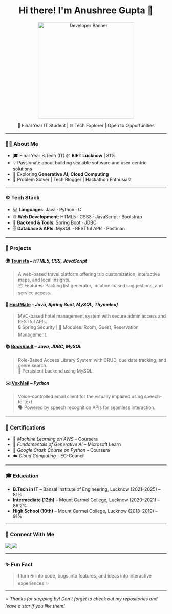 <h1 align="center">Hi there! I'm Anushree Gupta 👋</h1>

<p align="center">
  <img src="https://media.giphy.com/media/vZYfF2tMe8I9R3hJaX/giphy.gif" width="300" alt="Developer Banner" />
</p>

<p align="center">
  🚀 Final Year IT Student | 🌐 Tech Explorer | Open to Opportunities 
</p>

---

### 🧑‍💻 About Me

- 🎓 Final Year B.Tech (IT) @ **BIET Lucknow** | 81%
- 💡 Passionate about building scalable software and user-centric solutions
- 💬 Exploring **Generative AI**, **Cloud Computing**
- 🧰 Problem Solver | Tech Blogger | Hackathon Enthusiast

---

### ⚙️ Tech Stack

- 💻 **Languages**: Java · Python · C
- 🌐 **Web Development**: HTML5 · CSS3 · JavaScript · Bootstrap
- 🔧 **Backend & Tools**: Spring Boot · JDBC 
- 🗄️ **Database & APIs**: MySQL · RESTful APIs · Postman

---

### 🚀 Projects

#### 🌍 [Tourista](#) – *HTML5, CSS, JavaScript*
> A web-based travel platform offering trip customization, interactive maps, and local insights.  
> 📦 Features: Packing list generator, location-based suggestions, and service access.

#### 🏨 [HostMate](#) – *Java, Spring Boot, MySQL, Thymeleaf*
> MVC-based hotel management system with secure admin access and RESTful APIs.  
> 🔒 Spring Security | 🧾 Modules: Room, Guest, Reservation Management.

#### 📚 [BookVault](#) – *Java, JDBC, MySQL*
> Role-Based Access Library System with CRUD, due date tracking, and genre search.  
> 📖 Persistent backend using MySQL.

#### ✉️ [VoxMail](#) – *Python*
> Voice-controlled email client for the visually impaired using speech-to-text.  
> 🗣️ Powered by speech recognition APIs for seamless interaction.

---

### 📜 Certifications

- 🤖 *Machine Learning on AWS* – Coursera
- 🧠 *Fundamentals of Generative AI* – Microsoft Learn
- 🐍 *Google Crash Course on Python* – Coursera
- ☁️ *Cloud Computing* – EC-Council

---

### 🎓 Education

- **B.Tech in IT** – Bansal Institute of Engineering, Lucknow (2021–2025) – 81%
- **Intermediate (12th)** – Mount Carmel College, Lucknow (2020–2021) – 86.2%
- **High School (10th)** – Mount Carmel College, Lucknow (2018–2019) – 91%

---

### 🤝 Connect With Me

<p align="left">
  <a href="https://www.linkedin.com/in/anushree-gupta/" target="_blank">
    <img src="https://img.shields.io/badge/-LinkedIn-blue?style=flat-square&logo=linkedin" />
  </a>
  <a href="mailto:anushree.gupta@email.com">
    <img src="https://img.shields.io/badge/-Gmail-red?style=flat-square&logo=gmail&logoColor=white" />
  </a>
</p>

---

### ✨ Fun Fact

> I turn ☕ into code, bugs into features, and ideas into interactive experiences ✨

---

⭐ _Thanks for stopping by! Don’t forget to check out my repositories and leave a star if you like them!_
